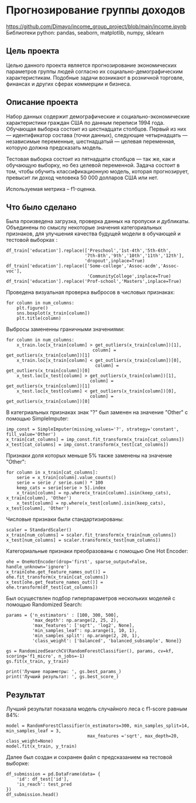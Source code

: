 # Прогнозирование группы доходов
https://github.com/Dimayo/income_group_project/blob/main/income.ipynb<br>
Библиотеки python: pandas, seaborn, matplotlib, numpy, sklearn

## Цель проекта
Целью данного проекта является прогнозирование экономических параметров группы людей согласно их социально-демографическим характеристикам. Подобные задачи возникают в розничной торговле, финансах и других сферах коммерции и бизнеса.

## Описание проекта
<p>Набор данных содержит демографические и социально-экономические характеристики граждан США по данным переписи 1994 года. Обучающая выборка состоит из шестнадцати столбцов. Первый из них — идентификатор состава (точки данных), следующие четырнадцать — независимые переменные, шестнадцатый — целевая переменная, которую должна предсказать модель.</p><p>Тестовая выборка состоит из пятнадцати столбцов — так же, как и обучающую выборку, но без целевой переменной. Задача состоит в том, чтобы обучить классификационную модель, которая прогнозирует, превысит ли доход человека 50 000 долларов США или нет.</p><p>Используемая метрика – f1-оценка.</p>

## Что было сделано
Была произведена загрузка, проверка данных на пропуски и дубликаты. Объединены по смыслу некоторые значения категориальных признаков, для улучшения качества будущей модели в обучающей и тестовой выборках :

```
df_train['education'].replace(['Preschool','1st-4th','5th-6th',
                              '7th-8th','9th','10th','11th','12th'],
                              'dropout',inplace=True)
df_train['education'].replace(['Some-college','Assoc-acdm','Assoc-voc'],
                               'CommunityCollege',inplace=True)
df_train['education'].replace('Prof-school','Masters',inplace=True)

```
Проведена визуальная проверка выбросов в числовых признаках:
```
for column in num_columns:
    plt.figure()
    sns.boxplot(x_train[column])
    plt.title(column)
```
Выбросы замененны граничными значениями:
```
for column in num_columns:
    x_train.loc[x_train[column] > get_outliers(x_train[column])[1],
                                 column] = get_outliers(x_train[column])[1]
    x_train.loc[x_train[column] < get_outliers(x_train[column])[0],
                                  column] = get_outliers(x_train[column])[0]
    x_test.loc[x_test[column] > get_outliers(x_train[column])[1],
                                column] = get_outliers(x_train[column])[1]
    x_test.loc[x_test[column] < get_outliers(x_train[column])[0],
                                column] = get_outliers(x_train[column])[0]
```
В категриальных признаках знак "?" был заменен на значение "Other" с помощью SimpleImputer:
```
imp_const = SimpleImputer(missing_values='?', strategy='constant', fill_value='Other')
x_train[cat_columns] = imp_const.fit_transform(x_train[cat_columns])
x_test[cat_columns] = imp_const.transform(x_test[cat_columns])
```
Признаки доля которых меньше 5% также заменены на значение "Other":
```
for column in x_train[cat_columns]:
    serie = x_train[column].value_counts()
    serie = serie / serie.sum() * 100
    keep_cats = serie[serie > 5].index
    x_train[column] = np.where(x_train[column].isin(keep_cats), x_train[column], 'Other')
    x_test[column] = np.where(x_test[column].isin(keep_cats), x_test[column], 'Other')
```
Числовые признаки были стандартизированы:
```
scaler = StandardScaler()
x_train[num_columns] = scaler.fit_transform(x_train[num_columns])
x_test[num_columns] = scaler.transform(x_test[num_columns]) 
```
Категориальные признаки преобразованы с помощью One Hot Encoder:
```
ohe = OneHotEncoder(drop='first', sparse_output=False, handle_unknown='ignore')
x_train[ohe.get_feature_names_out()] = ohe.fit_transform(x_train[cat_columns])
x_test[ohe.get_feature_names_out()] = ohe.transform(df_test[cat_columns])
```
Был осуществлен подбор гиперпараметров нескольких моделей с помощью Randomized Search:
```
params = {'n_estimators' : [100, 300, 500],
          'max_depth': np.arange(2, 25, 2),
          'max_features': ['sqrt', 'log2', None],
          'min_samples_leaf': np.arange(1, 10, 1),
          'min_samples_split': np.arange(2, 20, 1),
          'class_weight': ['balanced', 'balanced_subsample', None]}

gs = RandomizedSearchCV(RandomForestClassifier(), params, cv=kf, scoring='f1_micro', n_jobs=-1)
gs.fit(x_train, y_train)

print('Лучшие параметры: ', gs.best_params_)
print('Лучший результат: ', gs.best_score_)
```
## Результат
Лучший результат показала модель случайного леса с f1-score равным 84%:
```
model = RandomForestClassifier(n_estimators=300, min_samples_split=14, min_samples_leaf = 3,
                               max_features ='sqrt', max_depth=20, class_weight=None)
model.fit(x_train, y_train)
```
Далее был создан и сохранен файл с предсказанием на тестовой выборке:
```
df_submission = pd.DataFrame(data= {
    'id': df_test['id'],
    'is_reach': test_pred
})
df_submission.head()
```


